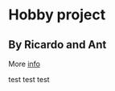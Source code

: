 # Hobby project
## By Ricardo and Ant
More [info](https://docs.google.com/document/d/1-c9yMCFQJDf2Z3UUd8MNUJCNCDFzbRCNIx-8Q5bdeBI/edit#)

test test test
